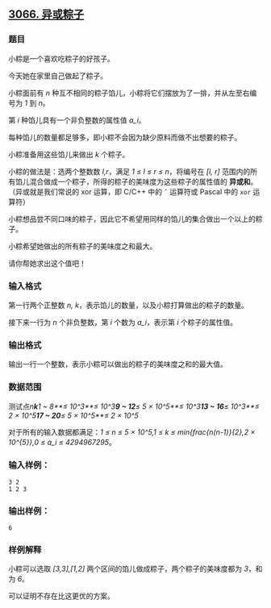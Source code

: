 ## [3066. 异或粽子](https://www.acwing.com/problem/content/3069/)

### 题目

小粽是一个喜欢吃粽子的好孩子。

今天她在家里自己做起了粽子。

小粽面前有 *n* 种互不相同的粽子馅儿，小粽将它们摆放为了一排，并从左至右编号为 *1* 到 *n*。

第 *i* 种馅儿具有一个非负整数的属性值 *a_i*。

每种馅儿的数量都足够多，即小粽不会因为缺少原料而做不出想要的粽子。

小粽准备用这些馅儿来做出 *k* 个粽子。

小粽的做法是：选两个整数数 *l,r*，满足 *1 ≤ l ≤ r ≤ n*，将编号在 *[l, r]* 范围内的所有馅儿混合做成一个粽子，所得的粽子的美味度为这些粽子的属性值的 **异或和**。（异或就是我们常说的 xor 运算，即 C/C++ 中的 `ˆ` 运算符或 Pascal 中的 `xor` 运算符）

小粽想品尝不同口味的粽子，因此它不希望用同样的馅儿的集合做出一个以上的粽子。

小粽希望她做出的所有粽子的美味度之和最大。

请你帮她求出这个值吧！

### 输入格式

第一行两个正整数 *n, k*，表示馅儿的数量，以及小粽打算做出的粽子的数量。

接下来一行为 *n* 个非负整数，第 *i* 个数为 *a_i*，表示第 *i* 个粽子的属性值。

### 输出格式

输出一行一个整数，表示小粽可以做出的粽子的美味度之和的最大值。

### 数据范围

测试点*n**k**1 ~ 8**≤ 10^3**≤ 10^3**9 ~ 12**≤ 5 × 10^5**≤ 10^3**13 ~ 16**≤ 10^3**≤ 2 × 10^5**17 ~ 20**≤ 5 × 10^5**≤ 2 × 10^5*

对于所有的输入数据都满足：*1 ≤ n ≤ 5 × 10^5,1 ≤ k ≤ min{frac{n(n-1)}{2},2 × 10^{5}},0 ≤ a_i ≤ 4294967295*。

### 输入样例：

```
3 2
1 2 3
```

### 输出样例：

```
6
```

### 样例解释

小粽可以选取 *[3,3],[1,2]* 两个区间的馅儿做成粽子，两个粽子的美味度都为 *3*，和为 *6*。

可以证明不存在比这更优的方案。
